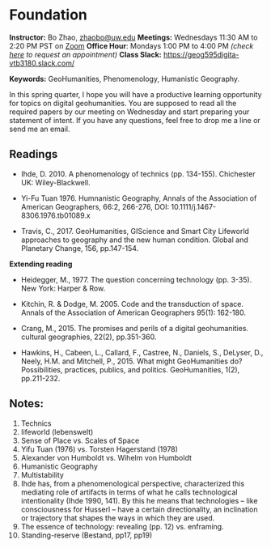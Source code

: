 # Foundation

**Instructor:** Bo Zhao, zhaobo@uw.edu
**Meetings:**  Wednesdays 11:30 AM to 2:20 PM PST on [Zoom](https://washington.zoom.us/j/98010412438)
**Office Hour**: Mondays 1:00 PM to 4:00 PM *(check [here](https://calendar.google.com/calendar/u/0/selfsched?sstoken=UUZvU2gxXzVlZnZpfGRlZmF1bHR8NzM4ODA5MzUyNjAxZDU2Y2ViNTZiMzk2ZmM0N2VmNzI) to request an appointment)*
**Class Slack:** https://geog595digita-vtb3180.slack.com/

**Keywords:** GeoHumanities, Phenomenology, Humanistic Geography.

 In this spring quarter, I hope you will have a productive learning opportunity for topics on digital geohumanities. You are supposed to read all the required papers by our meeting on Wednesday and start preparing your statement of intent. If you have any questions, feel free to drop me a line or send me an email.

## Readings


* Ihde, D. 2010. A phenomenology of technics (pp. 134-155). Chichester UK: Wiley-Blackwell.

* Yi-Fu Tuan 1976. Humnanistic Geography, Annals of the Association of American Geographers, 66:2, 266-276, DOI: 10.1111/j.1467-8306.1976.tb01089.x

* Travis, C., 2017. GeoHumanities, GIScience and Smart City Lifeworld approaches to geography and the new human condition. Global and Planetary Change, 156, pp.147-154.

**Extending reading**

* Heidegger, M., 1977. The question concerning technology (pp. 3-35). New York: Harper & Row.

* Kitchin, R. & Dodge, M. 2005. Code and the transduction of space. Annals of the Association of American Geographers 95(1): 162-180.

* Crang, M., 2015. The promises and perils of a digital geohumanities. cultural geographies, 22(2), pp.351-360.

* Hawkins, H., Cabeen, L., Callard, F., Castree, N., Daniels, S., DeLyser, D., Neely, H.M. and Mitchell, P., 2015. What might GeoHumanities do? Possibilities, practices, publics, and politics. GeoHumanities, 1(2), pp.211-232.

## Notes:

1. Technics
2. lifeworld (lebenswelt)
3. Sense of Place vs. Scales of Space
4. Yifu Tuan (1976) vs. Torsten Hagerstand (1978)
5. Alexander von Humboldt vs. Wihelm von Humboldt
6. Humanistic Geography
7. Multistability
8. Ihde has, from a phenomenological perspective, characterized this mediating role of artifacts in terms of what he calls technological intentionality (Ihde 1990, 141). By this he means that technologies – like consciousness for Husserl – have a certain directionality, an inclination or trajectory that shapes the ways in which they are used.
9. The essence of technology: revealing (pp. 12) vs. enframing.
10. Standing-reserve (Bestand, pp17, pp19)
